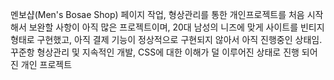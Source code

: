멘보샵(Men's Bosae Shop) 페이지 작업, 형상관리를 통한 개인프로젝트를 처음 시작해서 보완할 사항이 아직 많은 프로젝트이며, 20대 남성의 니즈에 맞게 사이트를 빈티지 형태로 구현했고, 아직 결제 기능이 정상적으로 구현되지 않아서 아직 진행중인 상태임. 꾸준항 형상관리 및 지속적인 개발, CSS에 대한 이해가 덜 이루어진 상태로 진행 되어진 개인 프로젝트
